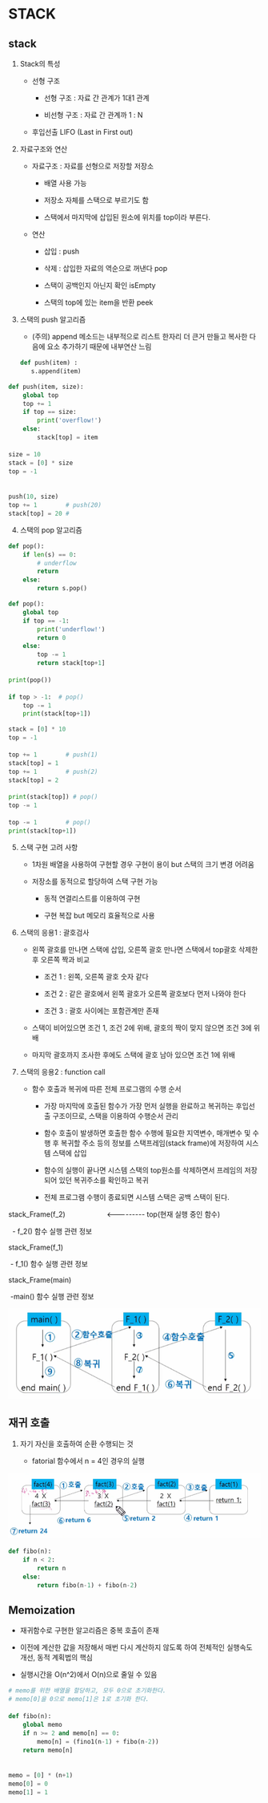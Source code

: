 # STACK

## stack

1. Stack의 특성
   
   - 선형 구조
     
     - 선형 구조 : 자료 간 관계가 1대1 관계
     
     - 비선형 구조 : 자료 간 관계까 1 : N
   
   - 후입선출 LIFO (Last in First out)

2. 자료구조와 연산
   
   * 자료구조 : 자료를 선형으로 저장할 저장소
     
     * 배열 사용 가능
     
     * 저장소 자체를 스택으로 부르기도 함
     
     * 스택에서 마지막에 삽입된 원소에 위치를 top이라 부른다.
   
   * 연산
     
     * 삽입 : push
     
     * 삭제 : 삽입한 자료의 역순으로 꺼낸다 pop
     
     * 스택이 공백인지 아닌지 확인 isEmpty
     
     * 스택의 top에 있는 item을 반환 peek

3. 스택의 push 알고리즘
   
   * (주의) append 메소드는 내부적으로 리스트 한자리 더 큰거 만들고 복사한 다음에 요소 추가하기 때문에 내부연산 느림
   
   ```python
   def push(item) : 
      s.append(item)
   ```

```python
def push(item, size):
    global top
    top += 1
    if top == size:
        print('overflow!')
    else:
        stack[top] = item

size = 10
stack = [0] * size
top = -1


push(10, size)
top += 1        # push(20)
stack[top] = 20 #
```

4. 스택의  pop 알고리즘

```python
def pop():
    if len(s) == 0:
        # underflow
        return
    else:
        return s.pop()
```

```python
def pop():
    global top
    if top == -1:
        print('underflow!')
        return 0
    else:
        top -= 1
        return stack[top+1]

print(pop())

if top > -1:  # pop()
    top -= 1
    print(stack[top+1])
```

```python
stack = [0] * 10
top = -1

top += 1        # push(1)
stack[top] = 1 
top += 1        # push(2)
stack[top] = 2

print(stack[top]) # pop()
top -= 1

top -= 1        # pop()
print(stack[top+1])
```

5. 스택 구현 고려 사항
   
   * 1차원 배열을 사용하여 구현할 경우 구현이 용이 but 스택의 크기 변경 어려움
   
   * 저장소를 동적으로 할당하여 스택 구현 가능
     
     * 동적 연결리스트를 이용하여 구현
     
     * 구현 복잡 but 메모리 효율적으로 사용

6. 스택의 응용1 : 괄호검사
   
   * 왼쪽 괄호를 만나면 스택에 삽입, 오른쪽 괄호 만나면 스택에서 top괄호 삭제한 후 오른쪽 짝과 비교    
     
     * 조건 1 : 왼쪽, 오른쪽 괄호 숫자 같다
     
     * 조건 2 :  같은 괄호에서 왼쪽 괄호가 오른쪽 괄호보다 먼저 나와야 한다
     
     * 조건 3 : 괄호 사이에는 포함관계만 존재
   
   * 스택이 비어있으면 조건 1, 조건 2에 위배, 괄호의 짝이 맞지 않으면 조건 3에 위배
   
   * 마지막 괄호까지 조사한 후에도 스택에 괄호 남아 있으면 조건 1에 위배

7. 스택의 응용2 : function call
   
   - 함수 호출과 복귀에 따른 전체 프로그램의 수행 순서
     
     - 가장 마지막에 호출된 함수가 가장 먼저 실행을 완료하고 복귀하는 후입선출 구조이므로, 스택을 이용하여 수행순서 관리
     
     - 함수 호출이 발생하면 호출한 함수 수행에 필요한 지역변수, 매개변수 및 수행 후 복귀할 주소 등의 정보를 스택프레임(stack frame)에 저장하여 시스템 스택에 삽입
     
     - 함수의 실행이 끝나면 시스템 스택의 top원소를 삭제하면서 프레임의 저장되어 있던 복귀주소를 확인하고 복귀
     
     - 전체 프로그램 수행이 종료되면 시스템 스택은 공백 스택이 된다. 

stack_Frame(f_2)                     <---------  top(현재 실행 중인 함수)

  - f_2() 함수 실행 관련 정보

stack_Frame(f_1)

 - f_1() 함수 실행 관련 정보

stack_Frame(main)

 -main() 함수 실행 관련 정보

![<imgsrc>](./imgsrc/function%20call.png)

## 재귀 호출

1. 자기 자신을 호출하여 순환 수행되는 것
   
   * fatorial 함수에서 n = 4인 경우의 실행

<img title="" src="./imgsrc/factorial.png" alt="">

```python
def fibo(n):
    if n < 2:
        return n
    else:
        return fibo(n-1) + fibo(n-2)
```

## Memoization

- 재귀함수로 구현한 알고리즘은 중복 호출이 존재

- 이전에 계산한 값을 저장해서 매번 다시 계산하지 않도록 하여 전체적인 실행속도 개선, 동적 계획법의 핵심

- 실행시간을 O(n^2)에서 O(n)으로 줄일 수 있음

```python
# memo를 위한 배열을 할당하고, 모두 0으로 초기화한다.
# memo[0]을 0으로 memo[1]은 1로 초기화 한다.

def fibo(n):
    global memo
    if n >= 2 and memo[n] == 0:
        memo[n] = (fino1(n-1) + fibo(n-2))
    return memo[n]


memo = [0] * (n+1)
memo[0] = 0
memo[1] = 1
```


